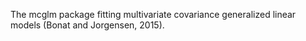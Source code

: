The mcglm package fitting multivariate covariance generalized linear models (Bonat and Jorgensen, 2015).